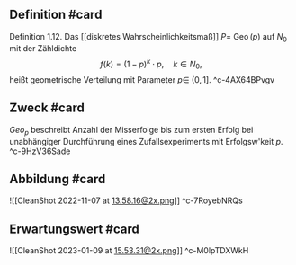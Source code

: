 ## Definition #card 
Definition 1.12. Das [[diskretes Wahrscheinlichkeitsmaß]] $P =$ $\operatorname{Geo}(p)$ auf $N _0$ mit der Zähldichte
$$
f(k)=(1-p)^k \cdot p, \quad k \in N _0,
$$
heißt geometrische Verteilung mit Parameter $p \in$ $(0,1]$.
^c-4AX64BPvgv

## Zweck #card 
$Geo _p$ beschreibt Anzahl der Misserfolge bis zum ersten Erfolg bei unabhängiger Durchführung eines Zufallsexperiments mit Erfolgsw'keit $p$.
^c-9HzV36Sade

## Abbildung #card 
![[CleanShot 2022-11-07 at 13.58.16@2x.png]]
^c-7RoyebNRQs

## Erwartungswert #card 
![[CleanShot 2023-01-09 at 15.53.31@2x.png]]
^c-M0lpTDXWkH